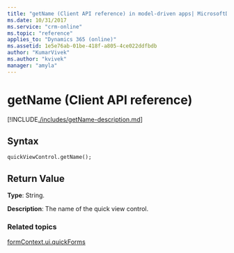 ```yaml
---
title: "getName (Client API reference) in model-driven apps| MicrosoftDocs"
ms.date: 10/31/2017
ms.service: "crm-online"
ms.topic: "reference"
applies_to: "Dynamics 365 (online)"
ms.assetid: 1e5e76ab-01be-418f-a805-4ce022ddfbdb
author: "KumarVivek"
ms.author: "kvivek"
manager: "amyla"
---
```

# getName (Client API reference)



[!INCLUDE[./includes/getName-description.md](./includes/getName-description.md)]

## Syntax

`quickViewControl.getName();`

## Return Value

**Type**: String.

**Description**: The name of the quick view control. 

### Related topics

[formContext.ui.quickForms](../formContext-ui-quickForms.md)